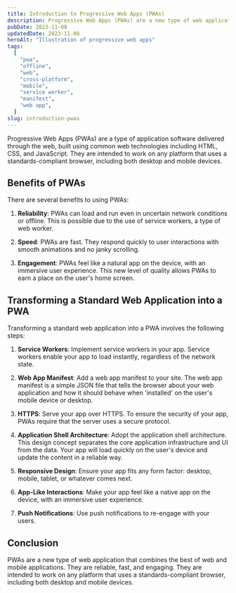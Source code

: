 ```yaml
---
title: Introduction to Progressive Web Apps (PWAs)
description: Progressive Web Apps (PWAs) are a new type of web application that combines the best of web and mobile applications. This article provides an introduction to PWAs and their benefits.
pubDate: 2023-11-08
updatedDate: 2023-11-08
heroAlt: "Illustration of progressive web apps"
tags:
  [
    "pwa",
    "offline",
    "web",
    "cross-platform",
    "mobile",
    "service worker",
    "manifest",
    "web app",
  ]
slug: introduction-pwas
---
```


Progressive Web Apps (PWAs) are a type of application software delivered through the web, built using common web technologies including HTML, CSS, and JavaScript. They are intended to work on any platform that uses a standards-compliant browser, including both desktop and mobile devices.

## Benefits of PWAs

There are several benefits to using PWAs:

1. **Reliability**: PWAs can load and run even in uncertain network conditions or offline. This is possible due to the use of service workers, a type of web worker.

2. **Speed**: PWAs are fast. They respond quickly to user interactions with smooth animations and no janky scrolling.

3. **Engagement**: PWAs feel like a natural app on the device, with an immersive user experience. This new level of quality allows PWAs to earn a place on the user's home screen.

## Transforming a Standard Web Application into a PWA

Transforming a standard web application into a PWA involves the following steps:

1. **Service Workers**: Implement service workers in your app. Service workers enable your app to load instantly, regardless of the network state.

2. **Web App Manifest**: Add a web app manifest to your site. The web app manifest is a simple JSON file that tells the browser about your web application and how it should behave when 'installed' on the user's mobile device or desktop.

3. **HTTPS**: Serve your app over HTTPS. To ensure the security of your app, PWAs require that the server uses a secure protocol.

4. **Application Shell Architecture**: Adopt the application shell architecture. This design concept separates the core application infrastructure and UI from the data. Your app will load quickly on the user's device and update the content in a reliable way.

5. **Responsive Design**: Ensure your app fits any form factor: desktop, mobile, tablet, or whatever comes next.

6. **App-Like Interactions**: Make your app feel like a native app on the device, with an immersive user experience.

7. **Push Notifications**: Use push notifications to re-engage with your users.

## Conclusion

PWAs are a new type of web application that combines the best of web and mobile applications. They are reliable, fast, and engaging. They are intended to work on any platform that uses a standards-compliant browser, including both desktop and mobile devices.
